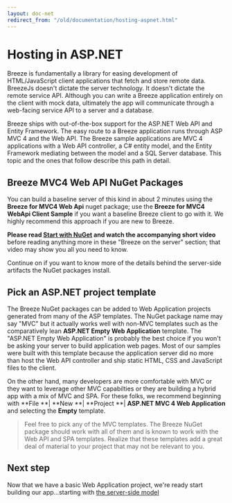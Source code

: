 ```yaml
---
layout: doc-net
redirect_from: "/old/documentation/hosting-aspnet.html"
---
```

# Hosting in ASP.NET

Breeze is fundamentally a library for easing development of HTML/JavaScript client applications that fetch and store remote data. BreezeJs doesn't dictate the server technology. It doesn't dictate the remote service API. Although you can write a Breeze application entirely on the client with mock data, ultimately the app will communicate through a web-facing service API to a server and a database.

Breeze ships with out-of-the-box support for the ASP.NET Web API and Entity Framework. The easy route to a Breeze application runs through ASP MVC 4 and the Web API. The Breeze sample applications are MVC 4 applications with a Web API controller, a C# entity model, and the Entity Framework mediating between the model and a SQL Server database. This topic and the ones that follow describe this path in detail.

## Breeze MVC4 Web API NuGet Packages

You can build a baseline server of this kind in about 2 minutes using the **Breeze for MVC4 Web Api** nuget package; use the **Breeze for MVC4 WebApi Client Sample** if you want a baseline Breeze client to go with it. We highly recommend this approach if you are new to Breeze.

**Please read [Start with NuGet](/doc-net/nuget-packages) and watch the accompanying short video** before reading anything more in these "Breeze on the server" section; that video may show you all you need to know.

Continue on if you want to know more of the details behind the server-side artifacts the NuGet packages install.

## Pick an ASP.NET project template

The Breeze NuGet packages can be added to Web Application projects generated from many of the ASP templates. The NuGet package name may say "MVC" but it actually works well with non-MVC templates such as the comparatively lean **ASP.NET Empty Web Application** template. The "ASP.NET Empty Web Application" is probably the best choice if you won't be asking your server to build application web pages. Most of our samples were built with this template because the application server did no more than host the Web API controller and ship static HTML, CSS and JavaScript files to the client.

On the other hand, many developers are more comfortable with MVC or they want to leverage other MVC capabilties or they are building a hybrid app with a mix of MVC and SPA. For these folks, we recommend beginning with **File **| **New **| **Project **| **ASP.NET MVC 4 Web Application** and selecting the **Empty** template.

> Feel free to pick any of the MVC templates. The Breeze NuGet package should work with all of them and is known to work with the Web API and SPA templates. Realize that these templates add a great deal of material to your project that may not be relevant to you.

## Next step

Now that we have a basic Web Application project, we're ready start building our app...starting with [the server-side model](/doc-net/ef-serverside-model)
